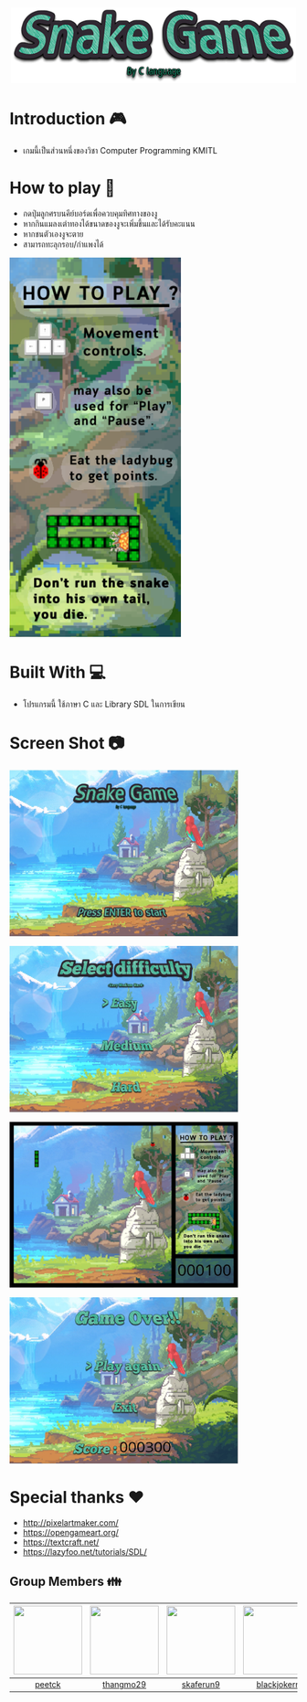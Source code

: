 <p align="center"> <img src="image/menu_title.png" width="500"/></p>

# Introduction :video_game:
* เกมนี้เป็นส่วนหนึ่งของวิชา Computer Programming KMITL

# How to play :game_die:
* กดปุ่มลูกศรบนคีย์บอร์ดเพื่อควบคุมทิศทางของงู
* หากกินแมลงเต่าทองได้ขนาดของงูจะเพิ่มขึ้นและได้รับคะแนน
* หากชนตัวเองงูจะตาย
* สามารถทะลุกรอบ/กําแพงได้
<p align="left"> <img src="image/right_img.png" width="300"/></p>

# Built With :computer:
* โปรแกรมนี้ ใช้ภาษา C และ Library SDL ในการเขียน

# Screen Shot :camera:
<p align="left"> <img src="image/s1.jpg" width="400"/></p>
<p align="left"> <img src="image/s2.jpg" width="400"/></p>
<p align="left"> <img src="image/s3.jpg" width="400"/></p>
<p align="left"> <img src="image/s4.jpg" width="400"/></p>

# Special thanks :heart:
* http://pixelartmaker.com/
* https://opengameart.org/
* https://textcraft.net/
* https://lazyfoo.net/tutorials/SDL/

## Group Members :family:

 |<img src="https://avatars1.githubusercontent.com/u/42176460?s=460&v=4" width="120px" height="120px">|<img src="https://avatars0.githubusercontent.com/u/41448294?s=460&v=4" width="120px" height="120px">|<img src="https://avatars1.githubusercontent.com/u/43022322?s=460&v=4" width="120px" height="120px">|<img src="https://avatars2.githubusercontent.com/u/42561981?s=460&v=4" width="120px" height="120px">|
 |:---:|:---:|:---:|:---:|
|[peetck](https://github.com/peetck)|[thangmo29](https://github.com/thangmo29)|[skaferun9](https://github.com/skaferun9)|[blackjokerr](https://github.com/blackjokerrr)|
